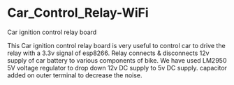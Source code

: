 # Car_Control_Relay-WiFi
 Car ignition control relay board

This Car ignition control relay board is very useful to control car to drive the relay with a 3.3v signal of esp8266. Relay connects & disconnects 12v supply of car battery to various components of bike. We have used LM2950 5V voltage regulator to drop down 12v DC supply to 5v DC supply. capacitor added on outer terminal to decrease the noise.
